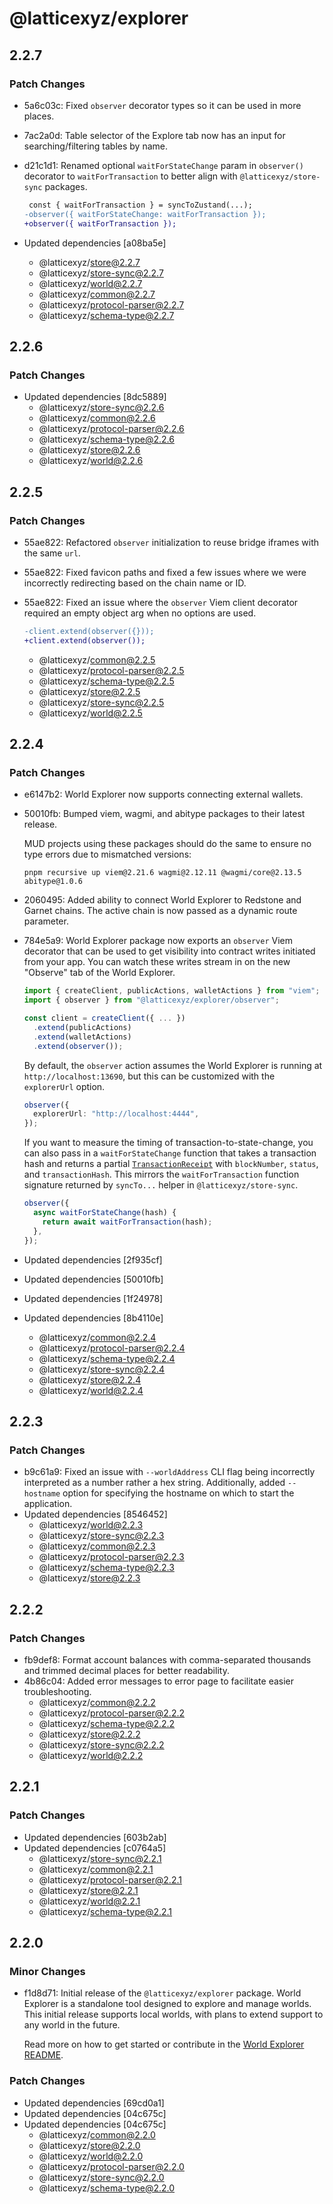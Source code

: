 # @latticexyz/explorer

## 2.2.7

### Patch Changes

- 5a6c03c: Fixed `observer` decorator types so it can be used in more places.
- 7ac2a0d: Table selector of the Explore tab now has an input for searching/filtering tables by name.
- d21c1d1: Renamed optional `waitForStateChange` param in `observer()` decorator to `waitForTransaction` to better align with `@latticexyz/store-sync` packages.

  ```diff
   const { waitForTransaction } = syncToZustand(...);
  -observer({ waitForStateChange: waitForTransaction });
  +observer({ waitForTransaction });
  ```

- Updated dependencies [a08ba5e]
  - @latticexyz/store@2.2.7
  - @latticexyz/store-sync@2.2.7
  - @latticexyz/world@2.2.7
  - @latticexyz/common@2.2.7
  - @latticexyz/protocol-parser@2.2.7
  - @latticexyz/schema-type@2.2.7

## 2.2.6

### Patch Changes

- Updated dependencies [8dc5889]
  - @latticexyz/store-sync@2.2.6
  - @latticexyz/common@2.2.6
  - @latticexyz/protocol-parser@2.2.6
  - @latticexyz/schema-type@2.2.6
  - @latticexyz/store@2.2.6
  - @latticexyz/world@2.2.6

## 2.2.5

### Patch Changes

- 55ae822: Refactored `observer` initialization to reuse bridge iframes with the same `url`.
- 55ae822: Fixed favicon paths and fixed a few issues where we were incorrectly redirecting based on the chain name or ID.
- 55ae822: Fixed an issue where the `observer` Viem client decorator required an empty object arg when no options are used.

  ```diff
  -client.extend(observer({}));
  +client.extend(observer());
  ```

  - @latticexyz/common@2.2.5
  - @latticexyz/protocol-parser@2.2.5
  - @latticexyz/schema-type@2.2.5
  - @latticexyz/store@2.2.5
  - @latticexyz/store-sync@2.2.5
  - @latticexyz/world@2.2.5

## 2.2.4

### Patch Changes

- e6147b2: World Explorer now supports connecting external wallets.
- 50010fb: Bumped viem, wagmi, and abitype packages to their latest release.

  MUD projects using these packages should do the same to ensure no type errors due to mismatched versions:

  ```
  pnpm recursive up viem@2.21.6 wagmi@2.12.11 @wagmi/core@2.13.5 abitype@1.0.6
  ```

- 2060495: Added ability to connect World Explorer to Redstone and Garnet chains. The active chain is now passed as a dynamic route parameter.
- 784e5a9: World Explorer package now exports an `observer` Viem decorator that can be used to get visibility into contract writes initiated from your app. You can watch these writes stream in on the new "Observe" tab of the World Explorer.

  ```ts
  import { createClient, publicActions, walletActions } from "viem";
  import { observer } from "@latticexyz/explorer/observer";

  const client = createClient({ ... })
    .extend(publicActions)
    .extend(walletActions)
    .extend(observer());
  ```

  By default, the `observer` action assumes the World Explorer is running at `http://localhost:13690`, but this can be customized with the `explorerUrl` option.

  ```ts
  observer({
    explorerUrl: "http://localhost:4444",
  });
  ```

  If you want to measure the timing of transaction-to-state-change, you can also pass in a `waitForStateChange` function that takes a transaction hash and returns a partial [`TransactionReceipt`](https://viem.sh/docs/glossary/types#transactionreceipt) with `blockNumber`, `status`, and `transactionHash`. This mirrors the `waitForTransaction` function signature returned by `syncTo...` helper in `@latticexyz/store-sync`.

  ```ts
  observer({
    async waitForStateChange(hash) {
      return await waitForTransaction(hash);
    },
  });
  ```

- Updated dependencies [2f935cf]
- Updated dependencies [50010fb]
- Updated dependencies [1f24978]
- Updated dependencies [8b4110e]
  - @latticexyz/common@2.2.4
  - @latticexyz/protocol-parser@2.2.4
  - @latticexyz/schema-type@2.2.4
  - @latticexyz/store-sync@2.2.4
  - @latticexyz/store@2.2.4
  - @latticexyz/world@2.2.4

## 2.2.3

### Patch Changes

- b9c61a9: Fixed an issue with `--worldAddress` CLI flag being incorrectly interpreted as a number rather a hex string. Additionally, added `--hostname` option for specifying the hostname on which to start the application.
- Updated dependencies [8546452]
  - @latticexyz/world@2.2.3
  - @latticexyz/store-sync@2.2.3
  - @latticexyz/common@2.2.3
  - @latticexyz/protocol-parser@2.2.3
  - @latticexyz/schema-type@2.2.3
  - @latticexyz/store@2.2.3

## 2.2.2

### Patch Changes

- fb9def8: Format account balances with comma-separated thousands and trimmed decimal places for better readability.
- 4b86c04: Added error messages to error page to facilitate easier troubleshooting.
  - @latticexyz/common@2.2.2
  - @latticexyz/protocol-parser@2.2.2
  - @latticexyz/schema-type@2.2.2
  - @latticexyz/store@2.2.2
  - @latticexyz/store-sync@2.2.2
  - @latticexyz/world@2.2.2

## 2.2.1

### Patch Changes

- Updated dependencies [603b2ab]
- Updated dependencies [c0764a5]
  - @latticexyz/store-sync@2.2.1
  - @latticexyz/common@2.2.1
  - @latticexyz/protocol-parser@2.2.1
  - @latticexyz/store@2.2.1
  - @latticexyz/world@2.2.1
  - @latticexyz/schema-type@2.2.1

## 2.2.0

### Minor Changes

- f1d8d71: Initial release of the `@latticexyz/explorer` package. World Explorer is a standalone tool designed to explore and manage worlds. This initial release supports local worlds, with plans to extend support to any world in the future.

  Read more on how to get started or contribute in the [World Explorer README](https://github.com/latticexyz/mud/blob/main/packages/explorer/README.md).

### Patch Changes

- Updated dependencies [69cd0a1]
- Updated dependencies [04c675c]
- Updated dependencies [04c675c]
  - @latticexyz/common@2.2.0
  - @latticexyz/store@2.2.0
  - @latticexyz/world@2.2.0
  - @latticexyz/protocol-parser@2.2.0
  - @latticexyz/store-sync@2.2.0
  - @latticexyz/schema-type@2.2.0
